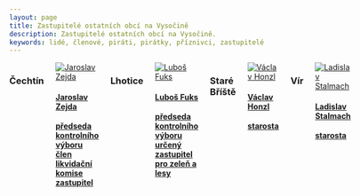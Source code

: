 ```yaml
---
layout: page
title: Zastupitelé ostatních obcí na Vysočině
description: Zastupitelé ostatních obcí na Vysočině.
keywords: lidé, členové, piráti, pirátky, příznivci, zastupitelé
---
```


<div class="o-section">
<div class="row"> 
<div class="columns medium-12">          
        
<div class="o-section-header o-section-header--bordered">
<h3 class="o-section__heading t-h2-super">
            Čechtín
</h3>
</div>
<div class="c-program-candidates">
<div class="c-program-candidate-badge">
<a class="c-program-candidate-badge__body" 
            href="https://vysocina.pirati.cz/lide/jaroslav-zejda/">
<div class="c-program-candidate-badge__avatar">
<img 
            src="https://raw.githubusercontent.com/pirati-web/vysocina.pirati.cz/master/assets/img/people/jaroslav-zejda.jpg" 
            alt="Jaroslav Zejda" 
class="c-program-candidate-badge__avatar-image">
</div>
<div class="c-program-candidate-badge__description">
<h4 class="c-program-candidate-badge__name"><span class="c-headline-anchor">
            Jaroslav Zejda
</span></h4>
<strong class="c-program-candidate-badge__profession">
předseda kontrolního výboru<br>
člen likvidační komise<br>
zastupitel
</strong>
<p class="c-program-candidate-badge__bio">

</p>
</div>
</a>
</div>
</div>

<div class="o-section">
<div class="row"> 
<div class="columns medium-12">          
        
<div class="o-section-header o-section-header--bordered">
<h3 class="o-section__heading t-h2-super">
            Lhotice
</h3>
</div>
<div class="c-program-candidates">
<div class="c-program-candidate-badge">
<a class="c-program-candidate-badge__body" 
            href="https://vysocina.pirati.cz/lide/lubos-fuks/">
<div class="c-program-candidate-badge__avatar">
<img 
            src="https://raw.githubusercontent.com/pirati-web/vysocina.pirati.cz/master/assets/img/people/lubos-fuks.jpg" 
            alt="Luboš Fuks" 
class="c-program-candidate-badge__avatar-image">
</div>
<div class="c-program-candidate-badge__description">
<h4 class="c-program-candidate-badge__name"><span class="c-headline-anchor">
            Luboš Fuks
</span></h4>
<strong class="c-program-candidate-badge__profession">
předseda kontrolního výboru<br>
určený zastupitel pro zeleň a lesy
</strong>
<p class="c-program-candidate-badge__bio">

</p>
</div>
</a>
</div>
</div>

<div class="o-section">
<div class="row"> 
<div class="columns medium-12">          
        
<div class="o-section-header o-section-header--bordered">
<h3 class="o-section__heading t-h2-super">
            Staré Bříště
</h3>
</div>
<div class="c-program-candidates">
<div class="c-program-candidate-badge">
<a class="c-program-candidate-badge__body" 
            href="https://vysocina.pirati.cz/lide/vaclav-honzl/">
<div class="c-program-candidate-badge__avatar">
<img 
            src="https://raw.githubusercontent.com/pirati-web/vysocina.pirati.cz/master/assets/img/people/vaclav-honzl.jpg" 
            alt="Václav Honzl" 
class="c-program-candidate-badge__avatar-image">
</div>
<div class="c-program-candidate-badge__description">
<h4 class="c-program-candidate-badge__name"><span class="c-headline-anchor">
            Václav Honzl
</span></h4>
<strong class="c-program-candidate-badge__profession">
starosta
</strong>
<p class="c-program-candidate-badge__bio">

</p>
</div>
</a>
</div>
</div>

<div class="o-section">
<div class="row"> 
<div class="columns medium-12">          
        
<div class="o-section-header o-section-header--bordered">
<h3 class="o-section__heading t-h2-super">
            Vír
</h3>
</div>
<div class="c-program-candidates">
<div class="c-program-candidate-badge">
<a class="c-program-candidate-badge__body" 
            href="https://vysocina.pirati.cz/lide/ladislav-stalmach/">
<div class="c-program-candidate-badge__avatar">
<img 
            src="https://raw.githubusercontent.com/pirati-web/vysocina.pirati.cz/master/assets/img/people/ladislav-stalmach.jpg" 
            alt="Ladislav Stalmach" 
class="c-program-candidate-badge__avatar-image">
</div>
<div class="c-program-candidate-badge__description">
<h4 class="c-program-candidate-badge__name"><span class="c-headline-anchor">
            Ladislav Stalmach
</span></h4>
<strong class="c-program-candidate-badge__profession">
starosta
</strong>
<p class="c-program-candidate-badge__bio">

</p>
</div>
</a>
</div>
</div>
